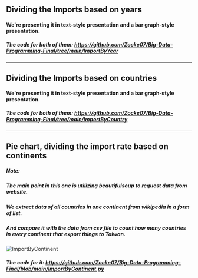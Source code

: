 ## Dividing the Imports based on years
#### We're presenting it in text-style presentation and a bar graph-style presentation.
##### The code for both of them: https://github.com/Zocke07/Big-Data-Programming-Final/tree/main/ImportByYear  
-----  
## Dividing the Imports based on countries 
#### We're presenting it in text-style presentation and a bar graph-style presentation.
##### The code for both of them: https://github.com/Zocke07/Big-Data-Programming-Final/tree/main/ImportByCountry  
-----  
## Pie chart, dividing the import rate based on continents  
##### Note:  
##### The main point in this one is utilizing beautifulsoup to request data from website.  
##### We extract data of all countries in one continent from wikipedia in a form of list.  
##### And compare it with the data from csv file to count how many countries in every continent that export things to Taiwan.  
![ImportByContinent](https://github.com/Zocke07/Big-Data-Programming-Final/assets/91361456/4d046129-5598-46f6-8fb7-24a9436b743f)  
##### The code for it: https://github.com/Zocke07/Big-Data-Programming-Final/blob/main/ImportByContinent.py
